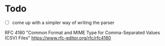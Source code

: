 # Todo

- [ ] come up with a simpler way of writing the parser

RFC 4180 "Common Format and MIME Type for Comma-Separated Values (CSV) Files" https://www.rfc-editor.org/rfc/rfc4180
